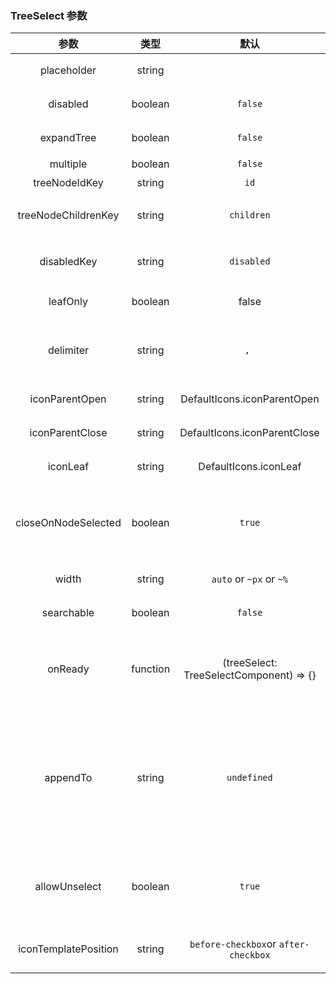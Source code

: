 ### TreeSelect 参数

| 参数 | 类型 | 默认 | 说明 |
| :---------: | :----------: | :---------: | :------------------------------------------|
| placeholder        | string | ` `     | 占位字符串 |
| disabled       | boolean | `false`     | 禁止输入态 |
| expandTree    | boolean| `false`  | 是否自动展开树 |
| multiple    | boolean | `false`     | 多选开关 |
| treeNodeIdKey       | string | `id` | id键值名 |
| treeNodeChildrenKey    | string| `children`  | children子节点键值名 |
| disabledKey    | string| `disabled`  | disabled节点禁选键值名 |
| leafOnly | boolean | false | 仅叶节点可选开关 |
| delimiter    | string| `, ` | 选中结果分隔符（用于多选） |
| iconParentOpen | string| DefaultIcons.iconParentOpen | 树节点图标 |
| iconParentClose | string| DefaultIcons.iconParentClose | 树节点图标 |
| iconLeaf | string | DefaultIcons.iconLeaf | 树节点图标 |
| closeOnNodeSelected | boolean| `true` | 选中节点时关闭下拉框的开关（仅用于单选） |
| width | string| `auto` or `~px` or `~%` | 下拉框宽度 |
| searchable | boolean | `false` | 是否可搜索树 |
| onReady | function| (treeSelect: TreeSelectComponent) => {} | 当组件初始化完成时可调用的钩子函数 |
| appendTo | string| `undefined` | 将下拉框附着到输入值的DOM选择器节点中，值为空时下拉框在此组件内 |
| allowUnselect | boolean | `true` | 是否允许单选模式下反选已选中的项目 |
| iconTemplatePosition | string | `before-checkbox`or `after-checkbox` | 自定义template的位置 |
